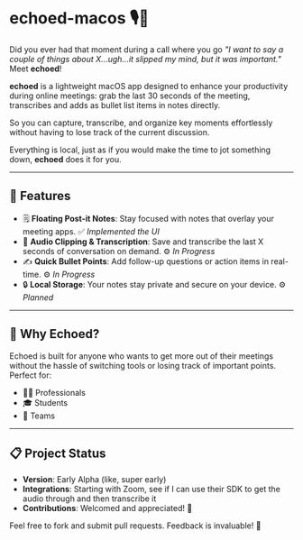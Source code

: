 # echoed-macos 🎙️📝

Did you ever had that moment during a call where you go _"I want to say a couple of things about X...ugh...it slipped my mind, but it was important."_ Meet **echoed**!

**echoed** is a lightweight macOS app designed to enhance your productivity during online meetings: grab the last 30 seconds of the meeting, transcribes and adds as bullet list items in notes directly.

So you can capture, transcribe, and organize key moments effortlessly without having to lose track of the current discussion.

Everything is local, just as if you would make the time to jot something down, **echoed** does it for you.


---

## 🚀 Features
- 🗒️ **Floating Post-it Notes**: Stay focused with notes that overlay your meeting apps. ✅ *Implemented the UI*
- 🔄 **Audio Clipping & Transcription**: Save and transcribe the last X seconds of conversation on demand. ⚙️ *In Progress*
- ✍️ **Quick Bullet Points**: Add follow-up questions or action items in real-time. ⚙️ *In Progress*
- 🔒 **Local Storage**: Your notes stay private and secure on your device. ⚙️ *Planned*

---

## 🌟 Why Echoed?
Echoed is built for anyone who wants to get more out of their meetings without the hassle of switching tools or losing track of important points. Perfect for:
- 👩‍💻 Professionals
- 🎓 Students
- 👥 Teams

---

## 📋 Project Status
- **Version**: Early Alpha (like, super early)
- **Integrations**: Starting with Zoom, see if I can use their SDK to get the audio through and then transcribe it
- **Contributions**: Welcomed and appreciated! 🙌

Feel free to fork and submit pull requests. Feedback is invaluable! 💬
